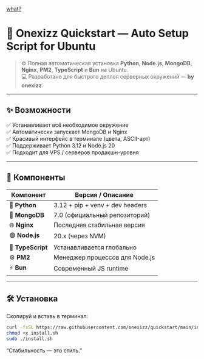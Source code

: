 [what?](https://github.com/onexizz/quickstart/raw/master/notused/quickstart.png)
# 🚀 Onexizz Quickstart — Auto Setup Script for Ubuntu

> ⚙️ Полная автоматическая установка **Python**, **Node.js**, **MongoDB**, **Nginx**, **PM2**, **TypeScript** и **Bun** на Ubuntu.  
> 💻 Разработано для быстрого деплоя серверных окружений — **by onexizz**.

---

## ✨ Возможности

✅ Устанавливает всё необходимое окружение  
✅ Автоматически запускает MongoDB и Nginx  
✅ Красивый интерфейс в терминале (цвета, ASCII-арт)  
✅ Поддерживает Python 3.12 и Node.js 20  
✅ Подходит для VPS / серверов продакшн-уровня

---

## 🧩 Компоненты

| Компонент     | Версия / Описание                     |
|----------------|--------------------------------------|
| 🐍 **Python** | 3.12 + pip + venv + dev headers      |
| 🧱 **MongoDB** | 7.0 (официальный репозиторий)        |
| 🌐 **Nginx**   | Последняя стабильная версия          |
| 🟢 **Node.js** | 20.x (через NVM)                     |
| 🧮 **TypeScript** | Устанавливается глобально         |
| ⚙️ **PM2**     | Менеджер процессов для Node.js       |
| ⚡ **Bun**     | Современный JS runtime               |

---

## 🛠️ Установка

Скопируй и вставь в терминал:

```bash
curl -fsSL https://raw.githubusercontent.com/onexizz/quickstart/main/install.sh -o install.sh
chmod +x install.sh
sudo ./install.sh
```
“Стабильность — это стиль.”
